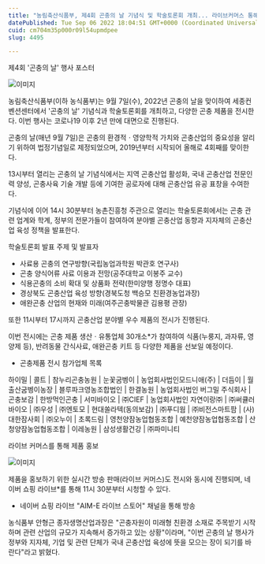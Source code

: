 ```yaml
---
title: "농림축산식품부, 제4회 곤충의 날 기념식 및 학술토론회 개최... 라이브커머스 통해 제품 홍보"
datePublished: Tue Sep 06 2022 18:04:51 GMT+0000 (Coordinated Universal Time)
cuid: cm704m35p000r09l54upmdpee
slug: 4495

---
```



제4회 '곤충의 날' 행사 포스터

![이미지](https://cdn.hashnode.com/res/hashnode/image/upload/v1739256830868/c49ff34d-b2f8-43a4-979f-e10cefb1b109.png)

농림축산식품부(이하 농식품부)는 9월 7일(수), 2022년 곤충의 날을 맞이하여 세종컨벤션센터에서 '곤충의 날' 기념식과 학술토론회를 개최하고, 다양한 곤충 제품을 전시한다. 이번 행사는 코로나19 이후 2년 만에 대면으로 진행된다.

곤충의 날(매년 9월 7일)은 곤충의 환경적ㆍ영양학적 가치와 곤충산업의 중요성을 알리기 위하여 법정기념일로 제정되었으며, 2019년부터 시작되어 올해로 4회째를 맞이한다.

13시부터 열리는 곤충의 날 기념식에서는 지역 곤충산업 활성화, 국내 곤충산업 전문인력 양성, 곤충사육 기술 개발 등에 기여한 공로자에 대해 곤충산업 유공 표창을 수여한다.

기념식에 이어 14시 30분부터 농촌진흥청 주관으로 열리는 학술토론회에서는 곤충 관련 업계와 학계, 정부의 전문가들이 참여하여 분야별 곤충산업 동향과 지자체의 곤충산업 육성 정책을 발표한다.

학술토론회 발표 주제 및 발표자

- 사료용 곤충의 연구방향(국립농업과학원 박관호 연구사)
- 곤충 양식어류 사료 이용과 전망(공주대학교 이봉주 교수)
- 식용곤충의 소비 확대 및 상품화 전략(한미양행 정명수 대표)
- 경상북도 곤충산업 육성 방향(경북도청 백승모 친환경농업과장)
- 애완곤충 산업의 현재와 미래(여주곤충박물관 김용평 관장)

또한 11시부터 17시까지 곤충산업 분야별 우수 제품의 전시가 진행된다.

이번 전시에는 곤충 제품 생산ㆍ유통업체 30개소*가 참여하여 식품(누룽지, 과자류, 영양제 등), 반려동물 간식사료, 애완곤충 키트 등 다양한 제품을 선보일 예정이다.

* 곤충제품 전시 참가업체 목록

하이밀 | 콜트 | 참누리곤충농원 | 눈꽃굼벵이 | 농업회사법인모드니애(주) | 더듬이 | 월출산굼벵이농장 | 블루파크영농조합법인 | 한결농원 | 농업회사법인 버그밀 주식회사 | 곤충보감 | 한방먹인곤충 | 서미바이오 | ㈜CIEF | 농업회사법인 자연이랑㈜ | ㈜써큘러바이오 | ㈜우성 | ㈜엔토모 | 현대쏠라텍(동의보감) | ㈜푸디웜 | ㈜비전스마트팜 | (사)대한잠사회 | ㈜오누이 | 초록드림 | 영천양잠농업협동조합 | 예천양잠농업협동조합 | 산청양잠농업협동조합 | 이레농원 | 삼성생활건강 | ㈜파미니티

라이브 커머스를 통해 제품 홍보

![이미지](https://cdn.hashnode.com/res/hashnode/image/upload/v1739256833191/d1388d02-6842-47ce-96ea-46665809085c.png)

제품을 홍보하기 위한 실시간 방송 판매(라이브 커머스)도 전시와 동시에 진행되며, 네이버 쇼핑 라이브*를 통해 11시 30분부터 시청할 수 있다.

* 네이버 쇼핑 라이브 "AIM-E 라이브 스토어" 채널을 통해 방송

농식품부 안형근 종자생명산업과장은 "곤충자원이 미래형 친환경 소재로 주목받기 시작하며 관련 산업의 규모가 지속해서 증가하고 있는 상황"이라며, "이번 곤충의 날 행사가 정부와 지자체, 기업 및 관련 단체가 국내 곤충산업 육성에 뜻을 모으는 장이 되기를 바란다"라고 밝혔다.